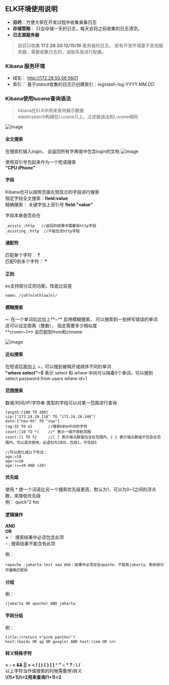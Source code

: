 ## ELK环境使用说明
- **目的**：方便大家在开发过程中收集查看日志  
- **存储策略**： 只会存储一天的日志，每天会将之前收集的日志清空。
- **日志源服务器**

> 目前只收集 **172.28.20.12/15/16** 服务器的日志， 若有开发环境基于其他服务器，需要收集日志的，请联系我进行配置。

### Kibana 服务环境
- 域名： http://172.28.50.56:5601
- 索引： 基于stdout收集的日志已创建索引：logstash-log-YYYY.MM.DD


### Kibana使用lucene查询语法
> kibana在ELK中用来查询展示数据    
> elasticsearch构建在Lucene只上，过滤器语法和Lucene相同

![image](http://oetghrmbm.bkt.clouddn.com/ELK%E7%95%8C%E9%9D%A2.png)

#### 全文搜索
在搜索栏输入login， 会返回所有字典值中包含login的文档
![image](http://oetghrmbm.bkt.clouddn.com/%E6%90%9C%E7%B4%A2.png)

使用双引号包起来作为一个短语搜索    
**"CPU iPhone"**

#### 字段
Kibana也可以按照页面左侧显示的字段进行搜索    
限定字段全文搜索：**field:value**  
精确搜索： 关键字加上双引号 **field:"value"**


字段本身是否存在   
```code
_exists_:http   //返回的结果中需要有http字段
_missting_:http  //不能包含http字段
```

#### 通配符
匹配单个字符： **?**  
匹配0到多个字符： __*__

#### 正则
es支持部分正则功能，性能比较差   
```code
name: /joh?n(ath[oa]n)/
```

#### 模糊搜索
**~**: 在一个单词后边加上**~** 启用模糊搜索， 可以搜索到一些拼写错误的单词     
还可以设定距离（整数）， 指定需要多少相似度   
**cromn~1** 会匹配到from和chrome   

![image](http://oetghrmbm.bkt.clouddn.com/%E6%A8%A1%E7%B3%8A%E6%90%9C%E7%B4%A2.png)

#### 近似搜索
在短语后面加上 **~**，可以搜到被隔开或顺序不同的单词    
**"where select"~5** 表示 select 和 where 中间可以隔着5个单词，可以搜到 select password from users where id=1

#### 范围搜索
数值/时间/IP/字符串 类型的字段可以对某一范围进行查询

```code
length:[100 TO 200]
sip:["172.24.20.110" TO "172.24.20.140"]
date:{"now-6h" TO "now"}
tag:{b TO e}       //搜索b到e中间的字符
count:[10 TO *]    //* 表示一端不限制范围
count:[1 TO 5}     //[ ] 表示端点数值包含在范围内，{ } 表示端点数值不包含在范围内，可以混合使用，此语句为1到5，包括1，不包括5

//可以简化成以下写法：
age:>10
age:<=10
age:(>=10 AND <20)
```

#### 优先级
使用 **^** 使一个词语比另一个搜索优先级更高，默认为1，可以为0~1之间的浮点数，来降低优先级   
例： quick^2 fox

#### 逻辑操作
**AND**    
**OR**  
**+** ： 搜索结果中必须包含此项    
**-** :  搜索结果不能含有此项

例：
```code
+apache -jakarta test aaa bbb：结果中必须存在apache，不能有jakarta，剩余部分尽量都匹配到
```

#### 分组
例：
```code
(jakarta OR apache) AND jakarta
```

#### 字段分组
例：
```code
title:(+return +"pink panther")
host:(baidu OR qq OR google) AND host:(com OR cn)
```

#### 转义特殊字符
**+ - = && || > < ! ( ) { } [ ] ^ " ~ * ? : \ /**   
以上字符当作值搜索的时候需要用\转义   
**\\(1\\+1\\)\\=2用来查询(1+1)=2**
